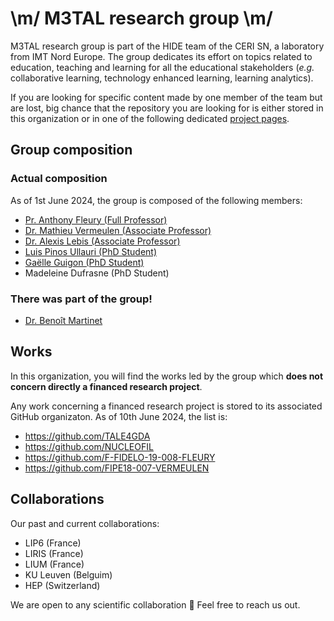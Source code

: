 # \m/ M3TAL research group \m/

M3TAL research group is part of the HIDE team of the CERI SN, a laboratory from IMT Nord Europe. The group dedicates its effort on topics related to education, teaching and learning for all the educational stakeholders (_e.g._ collaborative learning, technology enhanced learning, learning analytics).

If you are looking for specific content made by one member of the team but are lost, big chance that the repository you are looking for is either stored in this organization or in one of the following dedicated [project pages](https://github.com/M3TAL-IMT#works).

## Group composition
### Actual composition
As of 1st June 2024, the group is composed of the following members:
* [Pr. Anthony Fleury (Full Professor)](https://cv.hal.science/anthony-fleury)
* [Dr. Mathieu Vermeulen (Associate Professor)](https://cv.hal.science/mathieu-vermeulen)
* [Dr. Alexis Lebis (Associate Professor)](https://cv.hal.science/alexislebis)
* [Luis Pinos Ullauri (PhD Student)](https://cv.hal.science/luis-pinos)
* [Gaëlle Guigon (PhD Student)](https://cv.hal.science/gaelle-guigon)
* Madeleine Dufrasne (PhD Student)

### There was part of the group!
* [Dr. Benoît Martinet](https://cv.hal.science/benoit-martinet)

## Works
In this organization, you will find the works led by the group which **does not concern directly a financed research project**. 

Any work concerning a financed research project is stored to its associated GitHub organizaton.
As of 10th June 2024, the list is:
* https://github.com/TALE4GDA
* https://github.com/NUCLEOFIL
* https://github.com/F-FIDELO-19-008-FLEURY
* https://github.com/FIPE18-007-VERMEULEN

## Collaborations
Our past and current collaborations:
* LIP6 (France)
* LIRIS (France)
* LIUM (France)
* KU Leuven (Belguim)
* HEP (Switzerland)

We are open to any scientific collaboration 🙂 Feel free to reach us out. 
